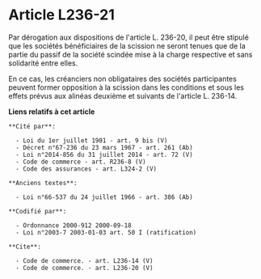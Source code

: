 # Article L236-21

Par dérogation aux dispositions de l'article L. 236-20, il peut être stipulé que les sociétés bénéficiaires de la scission ne
seront tenues que de la partie du passif de la société scindée mise à la charge respective et sans solidarité entre elles.

En ce cas, les créanciers non obligataires des sociétés participantes peuvent former opposition à la scission dans les
conditions et sous les effets prévus aux alinéas deuxième et suivants de l'article L. 236-14.

**Liens relatifs à cet article**

	**Cité par**:

	  - Loi du 1er juillet 1901 - art. 9 bis (V)
	  - Décret n°67-236 du 23 mars 1967 - art. 261 (Ab)
	  - Loi n°2014-856 du 31 juillet 2014 - art. 72 (V)
	  - Code de commerce - art. R236-8 (V)
	  - Code des assurances - art. L324-2 (V)

	**Anciens textes**:

	  - Loi n°66-537 du 24 juillet 1966 - art. 386 (Ab)

	**Codifié par**:

	  - Ordonnance 2000-912 2000-09-18
	  - Loi n°2003-7 2003-01-03 art. 50 I (ratification)

	**Cite**:

	  - Code de commerce. - art. L236-14 (V)
	  - Code de commerce. - art. L236-20 (V)
